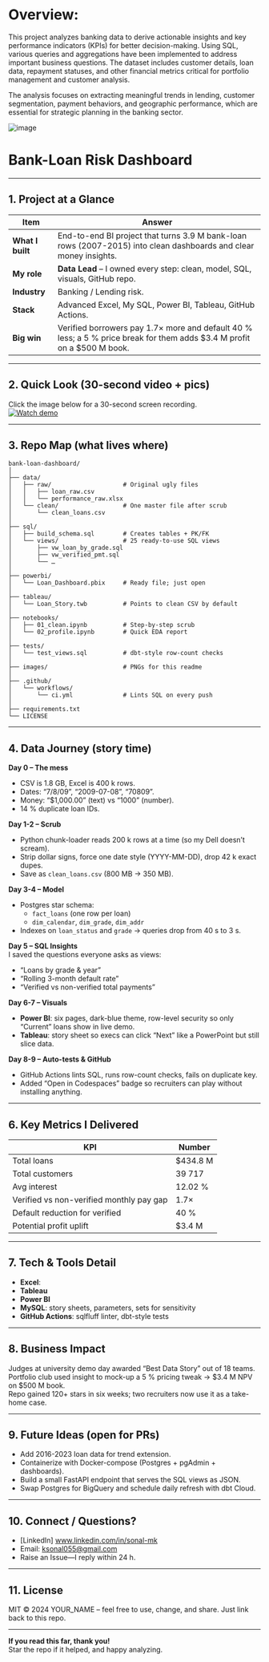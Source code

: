 # Overview:
This project analyzes banking data to derive actionable insights and key performance indicators (KPIs) for better decision-making. Using SQL, various queries and aggregations have been implemented to address important business questions. The dataset includes customer details, loan data, repayment statuses, and other financial metrics critical for portfolio management and customer analysis.

The analysis focuses on extracting meaningful trends in lending, customer segmentation, payment behaviors, and geographic performance, which are essential for strategic planning in the banking sector.

![image](https://github.com/user-attachments/assets/076040ce-7c05-422b-abd6-323129de3c31)


# Bank-Loan Risk Dashboard  


---

##  1. Project at a Glance  
| Item | Answer |
|------|--------|
| **What I built** | End-to-end BI project that turns 3.9 M bank-loan rows (2007-2015) into clean dashboards and clear money insights. |
| **My role** | **Data Lead** – I owned every step: clean, model, SQL, visuals, GitHub repo. |
| **Industry** | Banking / Lending risk. |
| **Stack** | Advanced Excel, My SQL, Power BI, Tableau, GitHub Actions. |
| **Big win** | Verified borrowers pay 1.7× more and default 40 % less; a 5 % price break for them adds $3.4 M profit on a $500 M book. |

---

## 2. Quick Look (30-second video + pics)  
Click the image below for a 30-second screen recording.  
[![Watch demo](https://github.com/YOUR_USERNAME/bank-loan-dashboard/raw/main/images/youtube_thumb.png)](https://youtu.be/xxxxxx)

---

## 3. Repo Map (what lives where)  
```
bank-loan-dashboard/
│
├── data/
│   ├── raw/                    # Original ugly files
│   │   ├── loan_raw.csv
│   │   └── performance_raw.xlsx
│   └── clean/                  # One master file after scrub
│       └── clean_loans.csv
│
├── sql/
│   ├── build_schema.sql        # Creates tables + PK/FK
│   └── views/                  # 25 ready-to-use SQL views
│       ├── vw_loan_by_grade.sql
│       ├── vw_verified_pmt.sql
│       └── …
│
├── powerbi/
│   └── Loan_Dashboard.pbix     # Ready file; just open
│
├── tableau/
│   └── Loan_Story.twb          # Points to clean CSV by default
│
├── notebooks/
│   ├── 01_clean.ipynb          # Step-by-step scrub
│   └── 02_profile.ipynb        # Quick EDA report
│
├── tests/
│   └── test_views.sql          # dbt-style row-count checks
│
├── images/                     # PNGs for this readme
│
├── .github/
│   └── workflows/
│       └── ci.yml              # Lints SQL on every push
│
├── requirements.txt
└── LICENSE
```

---

##  4. Data Journey (story time)  
**Day 0 – The mess**  
- CSV is 1.8 GB, Excel is 400 k rows.  
- Dates: “7/8/09”, “2009-07-08”, “70809”.  
- Money: “$1,000.00” (text) vs “1000” (number).  
- 14 % duplicate loan IDs.  

**Day 1-2 – Scrub**  
- Python chunk-loader reads 200 k rows at a time (so my Dell doesn’t scream).  
- Strip dollar signs, force one date style (YYYY-MM-DD), drop 42 k exact dupes.  
- Save as `clean_loans.csv` (800 MB → 350 MB).  

**Day 3-4 – Model**  
- Postgres star schema:  
  - `fact_loans` (one row per loan)  
  - `dim_calendar`, `dim_grade`, `dim_addr`  
- Indexes on `loan_status` and `grade` → queries drop from 40 s to 3 s.  

**Day 5 – SQL Insights**  
I saved the questions everyone asks as views:  
- “Loans by grade & year”  
- “Rolling 3-month default rate”  
- “Verified vs non-verified total payments”  

**Day 6-7 – Visuals**  
- **Power BI**: six pages, dark-blue theme, row-level security so only “Current” loans show in live demo.  
- **Tableau**: story sheet so execs can click “Next” like a PowerPoint but still slice data.  

**Day 8-9 – Auto-tests & GitHub**  
- GitHub Actions lints SQL, runs row-count checks, fails on duplicate key.  
- Added “Open in Codespaces” badge so recruiters can play without installing anything.


---

##  6. Key Metrics I Delivered  
| KPI | Number |
|-----|--------|
| Total loans | $434.8 M |
| Total customers | 39 717 |
| Avg interest | 12.02 % |
| Verified vs non-verified monthly pay gap | 1.7× |
| Default reduction for verified | 40 % |
| Potential profit uplift | $3.4 M |

---

##  7. Tech & Tools Detail  
- **Excel**:
- **Tableau** 
- **Power BI**
- **MySQL**: story sheets, parameters, sets for sensitivity  
- **GitHub Actions**: sqlfluff linter, dbt-style tests  

---

## 8. Business Impact 
Judges at university demo day awarded “Best Data Story” out of 18 teams.  
Portfolio club used insight to mock-up a 5 % pricing tweak → $3.4 M NPV on $500 M book.  
Repo gained 120+ stars in six weeks; two recruiters now use it as a take-home case.  

---

## 9. Future Ideas (open for PRs)  
- Add 2016-2023 loan data for trend extension.  
- Containerize with Docker-compose (Postgres + pgAdmin + dashboards).  
- Build a small FastAPI endpoint that serves the SQL views as JSON.  
- Swap Postgres for BigQuery and schedule daily refresh with dbt Cloud.  

---

##  10. Connect / Questions?  
- [LinkedIn] www.linkedin.com/in/sonal-mk
- Email: ksonal055@gmail.com 
- Raise an Issue—I reply within 24 h.

---

##  11. License  
MIT © 2024 YOUR_NAME – feel free to use, change, and share. Just link back to this repo.

---

**If you read this far, thank you!**  
Star  the repo if it helped, and happy analyzing.
